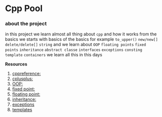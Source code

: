 # Cpp Pool

### about the project
in this project we learn almost all thing about `cpp` and how it works from the basics 
we starts with basics of the basics for example `to_upper()` `new/new[]` `delete/delete[]` `string`
and we learn about `OOP` `floating points` `fixed points` `inheritance` `abstract classe` `interfaces` `exceptions` `consting` `template` `containers` we learn all this in this days

**Resources**
1. [cppreference:](https://en.cppreference.com/w/)
2. [cplusplus:](https://cplusplus.com/)
3. [OOP:](https://www.geeksforgeeks.org/object-oriented-programming-in-cpp/)
4. [fixed point:](https://www.geeksforgeeks.org/fixed-point-representation/)
5. [floating point:](https://en.wikipedia.org/wiki/Floating-point_arithmetic)
6. [inheritance:](https://www.geeksforgeeks.org/inheritance-in-c/)
7. [exceptions](https://www.geeksforgeeks.org/exception-handling-c/)
8. [templates](https://www.geeksforgeeks.org/templates-cpp/)